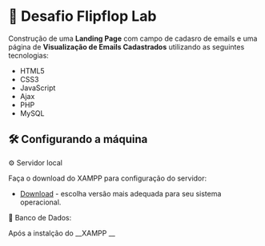 # 🎯 Desafio Flipflop Lab 

Construção de uma __Landing Page__ com campo de cadasro de emails e uma página de __Visualização de Emails Cadastrados__ utilizando as seguintes tecnologias:

* HTML5
* CSS3
* JavaScript
* Ajax
* PHP
* MySQL

## 🛠️ Configurando a máquina

⚙️ Servidor local

Faça o download do XAMPP para configuração do servidor:

* [Download](https://www.apachefriends.org/download.html) - escolha versão mais adequada para seu sistema operacional.

🎲 Banco de Dados:

Após a instalção do __XAMPP __ 

